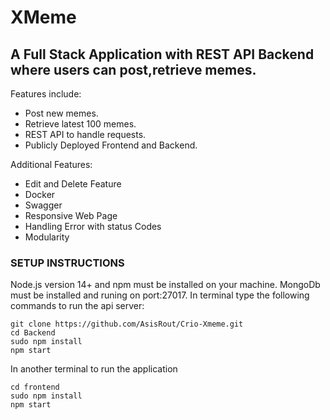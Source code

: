 # XMeme

## A Full Stack Application with REST API Backend where users can post,retrieve memes.  

Features include:

- Post new memes.
- Retrieve latest 100 memes.
- REST API to handle requests.
- Publicly Deployed Frontend and Backend.

Additional Features:
 
- Edit and Delete Feature 
- Docker
- Swagger
- Responsive Web Page
- Handling Error with status Codes
- Modularity


### SETUP INSTRUCTIONS

Node.js version 14+ and npm must be installed on your machine. MongoDb must be installed and runing on port:27017. In terminal type the following commands to run the api server:

```
git clone https://github.com/AsisRout/Crio-Xmeme.git
cd Backend
sudo npm install
npm start
```

In another terminal to run the application

```
cd frontend
sudo npm install
npm start
```
